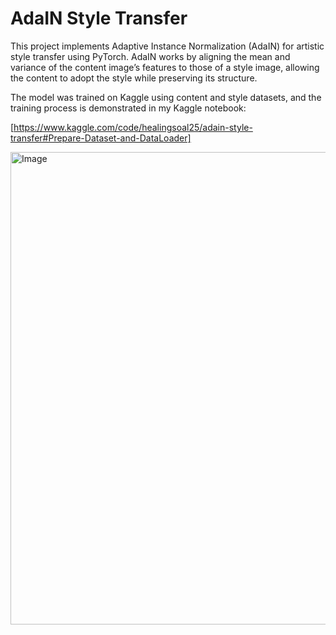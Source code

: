 # AdaIN Style Transfer

This project implements Adaptive Instance Normalization (AdaIN) for artistic style transfer using PyTorch.
AdaIN works by aligning the mean and variance of the content image’s features to those of a style image, allowing the content to adopt the style while preserving its structure.

The model was trained on Kaggle using content and style datasets, and the training process is demonstrated in my Kaggle notebook:

[https://www.kaggle.com/code/healingsoal25/adain-style-transfer#Prepare-Dataset-and-DataLoader]


<img width="975" height="756" alt="Image" src="https://github.com/user-attachments/assets/ce18d606-e56e-44c4-a93c-81b18e10e86e" />
